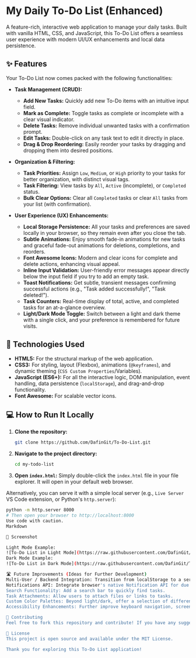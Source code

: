 # My Daily To-Do List (Enhanced)

A feature-rich, interactive web application to manage your daily tasks. Built with vanilla HTML, CSS, and JavaScript, this To-Do List offers a seamless user experience with modern UI/UX enhancements and local data persistence.

## ✨ Features

Your To-Do List now comes packed with the following functionalities:

*   **Task Management (CRUD):**
    *   **Add New Tasks:** Quickly add new To-Do items with an intuitive input field.
    *   **Mark as Complete:** Toggle tasks as complete or incomplete with a clear visual indicator.
    *   **Delete Tasks:** Remove individual unwanted tasks with a confirmation prompt.
    *   **Edit Tasks:** Double-click on any task text to edit it directly in place.
    *   **Drag & Drop Reordering:** Easily reorder your tasks by dragging and dropping them into desired positions.

*   **Organization & Filtering:**
    *   **Task Priorities:** Assign `Low`, `Medium`, or `High` priority to your tasks for better organization, with distinct visual tags.
    *   **Task Filtering:** View tasks by `All`, `Active` (incomplete), or `Completed` status.
    *   **Bulk Clear Options:** Clear all `Completed` tasks or clear `All` tasks from your list (with confirmation).

*   **User Experience (UX) Enhancements:**
    *   **Local Storage Persistence:** All your tasks and preferences are saved locally in your browser, so they remain even after you close the tab.
    *   **Subtle Animations:** Enjoy smooth fade-in animations for new tasks and graceful fade-out animations for deletions, completions, and reorders.
    *   **Font Awesome Icons:** Modern and clear icons for complete and delete actions, enhancing visual appeal.
    *   **Inline Input Validation:** User-friendly error messages appear directly below the input field if you try to add an empty task.
    *   **Toast Notifications:** Get subtle, transient messages confirming successful actions (e.g., "Task added successfully!", "Task deleted!").
    *   **Task Counters:** Real-time display of total, active, and completed tasks for an at-a-glance overview.
    *   **Light/Dark Mode Toggle:** Switch between a light and dark theme with a single click, and your preference is remembered for future visits.

## 🚀 Technologies Used

*   **HTML5:** For the structural markup of the web application.
*   **CSS3:** For styling, layout (Flexbox), animations (`@keyframes`), and dynamic theming (`CSS Custom Properties`/Variables).
*   **JavaScript (ES6+):** For all the interactive logic, DOM manipulation, event handling, data persistence (`localStorage`), and drag-and-drop functionality.
*   **Font Awesome:** For scalable vector icons.

## 💻 How to Run It Locally

1.  **Clone the repository:**
    ```bash
    git clone https://github.com/DafinGit/To-Do-List.git
    ```
2.  **Navigate to the project directory:**
    ```bash
    cd my-todo-list
    ```
3.  **Open `index.html`:**
    Simply double-click the `index.html` file in your file explorer. It will open in your default web browser.

Alternatively, you can serve it with a simple local server (e.g., `Live Server` VS Code extension, or Python's `http.server`):
```bash
python -m http.server 8000
# Then open your browser to http://localhost:8000
Use code with caution.
Markdown

📸 Screenshot

Light Mode Example:
![To-Do List in Light Mode](https://raw.githubusercontent.com/DafinGit/To-Do-List/main/screenshots/light-mode.png)
Dark Mode Example:
![To-Do List in Dark Mode](https://raw.githubusercontent.com/DafinGit/To-Do-List/main/screenshots/dark-mode.png)

🛣️ Future Improvements (Ideas for Further Development)
Multi-User / Backend Integration: Transition from localStorage to a server-side backend with a database (e.g., Node.js with Express and MongoDB/PostgreSQL) to support multiple users and more robust data management.
Notifications API: Integrate browser's native Notification API for due dates or reminders.
Search Functionality: Add a search bar to quickly find tasks.
Task Attachments: Allow users to attach files or links to tasks.
Custom Color Palettes: Beyond light/dark, offer a selection of different color themes.
Accessibility Enhancements: Further improve keyboard navigation, screen reader support, and ARIA attributes.

🤝 Contributing
Feel free to fork this repository and contribute! If you have any suggestions or find a bug, please open an issue or submit a pull request.

📄 License
This project is open source and available under the MIT License.

Thank you for exploring this To-Do List application!
